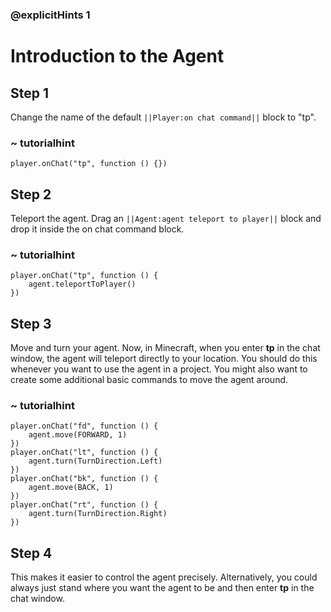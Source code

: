 ### @explicitHints 1
# Introduction to the Agent 

## Step 1
Change the name of the default ``||Player:on chat command||`` block to "tp".


### ~ tutorialhint
```blocks
player.onChat("tp", function () {})
```

## Step 2
Teleport the agent. Drag an ``||Agent:agent teleport to player||`` block and drop it inside the on chat command block.

### ~ tutorialhint
```blocks
player.onChat("tp", function () {
    agent.teleportToPlayer()
})
```

## Step 3
Move and turn your agent. Now, in Minecraft, when you enter **tp** in the chat window, the agent will teleport directly to your location. You should do this whenever you want to use the agent in a project. You might also want to create some additional basic commands to move the agent around.

### ~ tutorialhint
```blocks 
player.onChat("fd", function () {
    agent.move(FORWARD, 1)
})
player.onChat("lt", function () {
    agent.turn(TurnDirection.Left)
})
player.onChat("bk", function () {
    agent.move(BACK, 1)
})
player.onChat("rt", function () {
    agent.turn(TurnDirection.Right)
})
```

## Step 4
This makes it easier to control the agent precisely. Alternatively, you could always just stand where you want the agent to be and then enter **tp** in the chat window.
